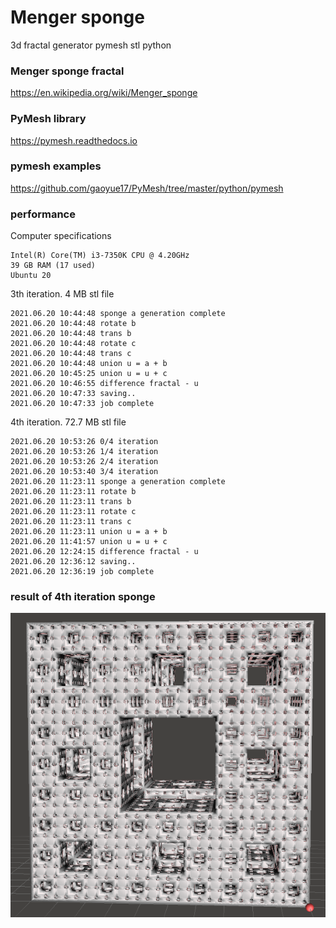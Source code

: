 # Menger sponge
3d fractal generator pymesh stl python
### Menger sponge fractal
https://en.wikipedia.org/wiki/Menger_sponge
### PyMesh library
https://pymesh.readthedocs.io
### pymesh examples
https://github.com/gaoyue17/PyMesh/tree/master/python/pymesh
### performance
Computer specifications  
```
Intel(R) Core(TM) i3-7350K CPU @ 4.20GHz
39 GB RAM (17 used)
Ubuntu 20
```
3th iteration. 4 MB stl file
```
2021.06.20 10:44:48 sponge a generation complete
2021.06.20 10:44:48 rotate b
2021.06.20 10:44:48 trans b
2021.06.20 10:44:48 rotate c
2021.06.20 10:44:48 trans c
2021.06.20 10:44:48 union u = a + b
2021.06.20 10:45:25 union u = u + c
2021.06.20 10:46:55 difference fractal - u
2021.06.20 10:47:33 saving..
2021.06.20 10:47:33 job complete
```
4th iteration. 72.7 MB stl file
```
2021.06.20 10:53:26 0/4 iteration
2021.06.20 10:53:26 1/4 iteration
2021.06.20 10:53:26 2/4 iteration
2021.06.20 10:53:40 3/4 iteration
2021.06.20 11:23:11 sponge a generation complete
2021.06.20 11:23:11 rotate b
2021.06.20 11:23:11 trans b
2021.06.20 11:23:11 rotate c
2021.06.20 11:23:11 trans c
2021.06.20 11:23:11 union u = a + b
2021.06.20 11:41:57 union u = u + c
2021.06.20 12:24:15 difference fractal - u
2021.06.20 12:36:12 saving..
2021.06.20 12:36:19 job complete
```
### result of 4th iteration sponge
![result](./images/menger_sponge_4.png)
